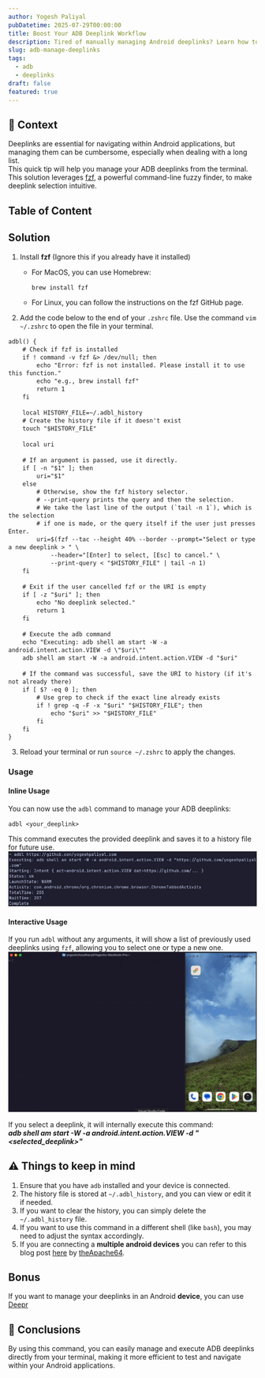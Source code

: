 ```yaml
---
author: Yogesh Paliyal
pubDatetime: 2025-07-29T00:00:00
title: Boost Your ADB Deeplink Workflow
description: Tired of manually managing Android deeplinks? Learn how to streamline your ADB workflow and quickly launch deeplinks directly from your terminal
slug: adb-manage-deeplinks
tags:
  - adb
  - deeplinks
draft: false
featured: true
---
```


## 📜 Context
Deeplinks are essential for navigating within Android applications, but managing them can be cumbersome, especially when dealing with a long list.  
This quick tip will help you manage your ADB deeplinks from the terminal.  
This solution leverages [fzf](https://github.com/junegunn/fzf), a powerful command-line fuzzy finder, to make deeplink selection intuitive.

## Table of Content
## Solution
1. Install **fzf** (Ignore this if you already have it installed)
   - For MacOS, you can use Homebrew:
     ```shell
     brew install fzf
     ```
   - For Linux, you can follow the instructions on the fzf GitHub page.

2. Add the code below to the end of your `.zshrc` file. Use the command `vim ~/.zshrc` to open the file in your terminal.
```shell
adbl() {
    # Check if fzf is installed
    if ! command -v fzf &> /dev/null; then
        echo "Error: fzf is not installed. Please install it to use this function."
        echo "e.g., brew install fzf"
        return 1
    fi

    local HISTORY_FILE=~/.adbl_history
    # Create the history file if it doesn't exist
    touch "$HISTORY_FILE"

    local uri

    # If an argument is passed, use it directly.
    if [ -n "$1" ]; then
        uri="$1"
    else
        # Otherwise, show the fzf history selector.
        # --print-query prints the query and then the selection.
        # We take the last line of the output (`tail -n 1`), which is the selection
        # if one is made, or the query itself if the user just presses Enter.
        uri=$(fzf --tac --height 40% --border --prompt="Select or type a new deeplink > " \
            --header="[Enter] to select, [Esc] to cancel." \
            --print-query < "$HISTORY_FILE" | tail -n 1)
    fi

    # Exit if the user cancelled fzf or the URI is empty
    if [ -z "$uri" ]; then
        echo "No deeplink selected."
        return 1
    fi

    # Execute the adb command
    echo "Executing: adb shell am start -W -a android.intent.action.VIEW -d \"$uri\""
    adb shell am start -W -a android.intent.action.VIEW -d "$uri"

    # If the command was successful, save the URI to history (if it's not already there)
    if [ $? -eq 0 ]; then
        # Use grep to check if the exact line already exists
        if ! grep -q -F -x "$uri" "$HISTORY_FILE"; then
            echo "$uri" >> "$HISTORY_FILE"
        fi
    fi
}
```

3. Reload your terminal or run `source ~/.zshrc` to apply the changes.

### Usage
#### Inline Usage
You can now use the `adbl` command to manage your ADB deeplinks:
```shell
adbl <your_deeplink>
```
This command executes the provided deeplink and saves it to a history file for future use.
![adb-manage-deeplink-1.png](../../assets/adb-manage-deeplink-1.png)

#### Interactive Usage
If you run `adbl` without any arguments, it will show a list of previously used deeplinks using `fzf`, allowing you to select one or type a new one.
![adb-manage-deeplink.gif](../../assets/adb-manage-deeplink.gif)

If you select a deeplink, it will internally execute this command:   
_**adb shell am start -W -a android.intent.action.VIEW -d "<selected_deeplink>"**_

## ⚠️ Things to keep in mind
1. Ensure that you have `adb` installed and your device is connected.
2. The history file is stored at `~/.adbl_history`, and you can view or edit it if needed.
3. If you want to clear the history, you can simply delete the `~/.adbl_history` file.
4. If you want to use this command in a different shell (like `bash`), you may need to adjust the syntax accordingly.
5. If you are connecting a **multiple android devices** you can refer to this blog post [here](https://medium.com/@theapache64/adb-say-bye-to-multi-device-error-240ba10777a2) by [theApache64](https://github.com/theapache64).

## Bonus
If you want to manage your deeplinks in an Android **device**, you can use [Deepr](https://github.com/yogeshpaliyal/Deepr)

## 📒 Conclusions
By using this command, you can easily manage and execute ADB deeplinks directly from your terminal, making it more efficient to test and navigate within your Android applications.

